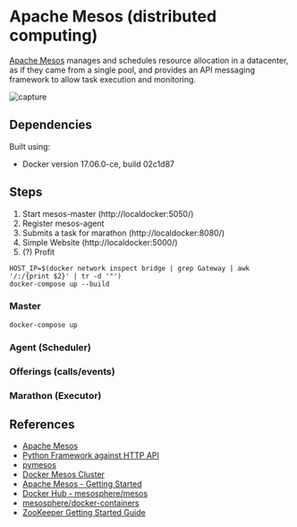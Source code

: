 # Apache Mesos (distributed computing) 

[Apache Mesos](http://mesos.apache.org/) manages and schedules resource allocation in a datacenter, as if they came from a single pool, and provides an API messaging framework to allow task execution and monitoring. 

![capture](https://user-images.githubusercontent.com/4110571/29088152-e2a8f5d6-7c3d-11e7-8df7-fd8344a083b9.PNG)

## Dependencies

Built using:

* Docker version 17.06.0-ce, build 02c1d87

## Steps

1. Start mesos-master (http://localdocker:5050/)
2. Register mesos-agent 
3. Submits a task for marathon (http://localdocker:8080/)
4. Simple Website (http://localdocker:5000/)
5. (?) Profit

```
HOST_IP=$(docker network inspect bridge | grep Gateway | awk '/:/{print $2}' | tr -d '"')
docker-compose up --build
```

### Master

```
docker-compose up
```

### Agent (Scheduler)

### Offerings (calls/events)

### Marathon (Executor)

## References

* [Apache Mesos](https://github.com/apache/mesos)
* [Python Framework against HTTP API](https://github.com/massenz/zk-mesos)
* [pymesos](https://github.com/douban/pymesos)
* [Docker Mesos Cluster](https://github.com/chadlung/mesos-compose)
* [Apache Mesos - Getting Started](http://mesos.apache.org/documentation/latest/getting-started/)
* [Docker Hub - mesosphere/mesos](https://hub.docker.com/r/mesosphere/mesos/)
* [mesosphere/docker-containers](https://github.com/mesosphere/docker-containers/tree/master/mesos)
* [ZooKeeper Getting Started Guide](http://zookeeper.apache.org/doc/trunk/zookeeperStarted.html)

